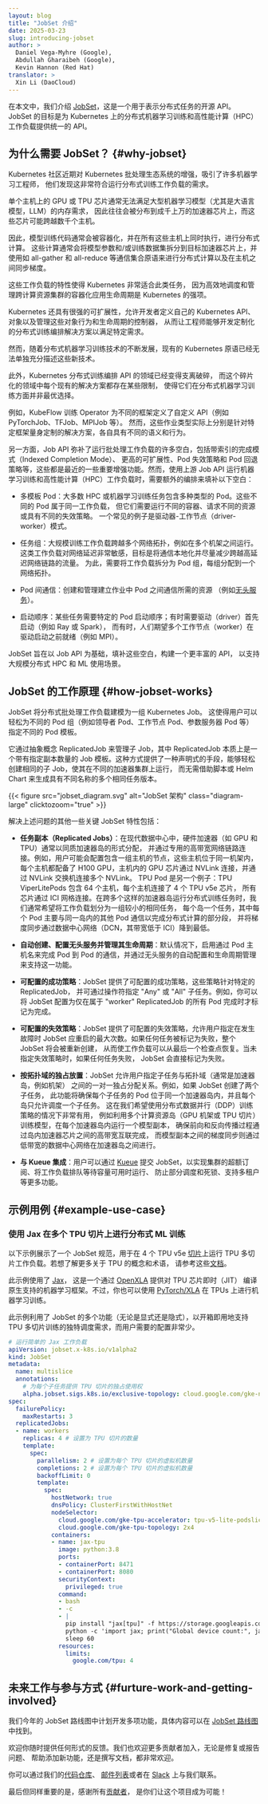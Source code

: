 ```yaml
---
layout: blog
title: "JobSet 介绍"
date: 2025-03-23
slug: introducing-jobset
author: >
  Daniel Vega-Myhre (Google),
  Abdullah Gharaibeh (Google),
  Kevin Hannon (Red Hat)
translator: >
  Xin Li (DaoCloud)
---
```

<!--
layout: blog
title: "Introducing JobSet"
date: 2025-03-23
slug: introducing-jobset

**Authors**: Daniel Vega-Myhre (Google), Abdullah Gharaibeh (Google), Kevin Hannon (Red Hat)
-->

<!--
In this article, we introduce [JobSet](https://jobset.sigs.k8s.io/), an open source API for
representing distributed jobs. The goal of JobSet is to provide a unified API for distributed ML
training and HPC workloads on Kubernetes.
-->
在本文中，我们介绍 [JobSet](https://jobset.sigs.k8s.io/)，这是一个用于表示分布式任务的开源 API。
JobSet 的目标是为 Kubernetes 上的分布式机器学习训练和高性能计算（HPC）工作负载提供统一的 API。

<!--
## Why JobSet?

The Kubernetes community’s recent enhancements to the batch ecosystem on Kubernetes has attracted ML
engineers who have found it to be a natural fit for the requirements of running distributed training
workloads. 

Large ML models (particularly LLMs) which cannot fit into the memory of the GPU or TPU chips on a
single host are often distributed across tens of thousands of accelerator chips, which in turn may
span thousands of hosts.
-->
## 为什么需要 JobSet？   {#why-jobset}

Kubernetes 社区近期对 Kubernetes 批处理生态系统的增强，吸引了许多机器学习工程师，
他们发现这非常符合运行分布式训练工作负载的需求。

单个主机上的 GPU 或 TPU 芯片通常无法满足大型机器学习模型（尤其是大语言模型，LLM）的内存需求，
因此往往会被分布到成千上万的加速器芯片上，而这些芯片可能跨越数千个主机。

<!--
As such, the model training code is often containerized and executed simultaneously on all these
hosts, performing distributed computations which often shard both the model parameters and/or the
training dataset across the target accelerator chips, using communication collective primitives like
all-gather and all-reduce to perform distributed computations and synchronize gradients between
hosts. 

These workload characteristics make Kubernetes a great fit for this type of workload, as efficiently
scheduling and managing the lifecycle of containerized applications across a cluster of compute
resources is an area where it shines. 
-->
因此，模型训练代码通常会被容器化，并在所有这些主机上同时执行，进行分布式计算。
这些计算通常会将模型参数和/或训练数据集拆分到目标加速器芯片上，并使用如
all-gather 和 all-reduce 等通信集合原语来进行分布式计算以及在主机之间同步梯度。

这些工作负载的特性使得 Kubernetes 非常适合此类任务，
因为高效地调度和管理跨计算资源集群的容器化应用生命周期是 Kubernetes 的强项。

<!--
It is also very extensible, allowing developers to define their own Kubernetes APIs, objects, and
controllers which manage the behavior and life cycle of these objects, allowing engineers to develop
custom distributed training orchestration solutions to fit their needs.

However, as distributed ML training techniques continue to evolve, existing Kubernetes primitives do
not adequately model them alone anymore.
-->
Kubernetes 还具有很强的可扩展性，允许开发者定义自己的 Kubernetes API、
对象以及管理这些对象行为和生命周期的控制器，
从而让工程师能够开发定制化的分布式训练编排解决方案以满足特定需求。

然而，随着分布式机器学习训练技术的不断发展，现有的 Kubernetes
原语已经无法单独充分描述这些新技术。

<!--
Furthermore, the landscape of Kubernetes distributed training orchestration APIs has become
fragmented, and each of the existing solutions in this fragmented landscape has certain limitations
that make it non-optimal for distributed ML training. 

For example, the KubeFlow training operator defines custom APIs for different frameworks (e.g.
PyTorchJob, TFJob, MPIJob, etc.); however, each of these job types are in fact a solution fit
specifically to the target framework, each with different semantics and behavior.
-->
此外，Kubernetes 分布式训练编排 API 的领域已经变得支离破碎，
而这个碎片化的领域中每个现有的解决方案都存在某些限制，
使得它们在分布式机器学习训练方面并非最优选择。

例如，KubeFlow 训练 Operator 为不同的框架定义了自定义 API（例如 PyTorchJob、TFJob、MPIJob 等）。
然而，这些作业类型实际上分别是针对特定框架量身定制的解决方案，各自具有不同的语义和行为。

<!--
On the other hand, the Job API fixed many gaps for running batch workloads, including Indexed
completion mode, higher scalability, Pod failure policies and Pod backoff policy to mention a few of
the most recent enhancements. However, running ML training and HPC workloads using the upstream Job
API requires extra orchestration to fill the following gaps:

Multi-template Pods : Most HPC or ML training jobs include more than one type of Pods. The different
Pods are part of the same workload, but they need to run a different container, request different
resources or have different failure policies. A common example is the driver-worker pattern.
-->
另一方面，Job API 弥补了运行批处理工作负载的许多空白，包括带索引的完成模式（Indexed Completion Mode）、
更高的可扩展性、Pod 失效策略和 Pod 回退策略等，这些都是最近的一些重要增强功能。然而，使用上游
Job API 运行机器学习训练和高性能计算（HPC）工作负载时，需要额外的编排来填补以下空白：

- 多模板 Pod：大多数 HPC 或机器学习训练任务包含多种类型的 Pod。这些不同的 Pod 属于同一工作负载，
  但它们需要运行不同的容器、请求不同的资源或具有不同的失效策略。
  一个常见的例子是驱动器-工作节点（driver-worker）模式。

<!--
Job groups : Large scale training workloads span multiple network topologies, running across
multiple racks for example. Such workloads are network latency sensitive, and aim to localize
communication and minimize traffic crossing the higher-latency network links. To facilitate this,
the workload needs to be split into groups of Pods each assigned to a network topology.

Inter-Pod communication : Create and manage the resources (e.g. [headless
Services](/docs/concepts/services-networking/service/#headless-services)) necessary to establish
communication between the Pods of a job.
-->
- 任务组：大规模训练工作负载跨越多个网络拓扑，例如在多个机架之间运行。
  这类工作负载对网络延迟非常敏感，目标是将通信本地化并尽量减少跨越高延迟网络链路的流量。
  为此，需要将工作负载拆分为 Pod 组，每组分配到一个网络拓扑。

- Pod 间通信：创建和管理建立作业中 Pod 之间通信所需的资源
  （例如[无头服务](/zh-cn/docs/concepts/services-networking/service/#headless-services)）。

<!--
Startup sequencing : Some jobs require a specific start sequence of pods; sometimes the driver is
expected to start first (like Ray or Spark), in other cases the workers are expected to be ready
before starting the driver (like MPI).

JobSet aims to address those gaps using the Job API as a building block to build a richer API for
large-scale distributed HPC and ML use cases.
-->
- 启动顺序：某些任务需要特定的 Pod 启动顺序；有时需要驱动（driver）首先启动（例如 Ray 或 Spark），
  而有时，人们期望多个工作节点（worker）在驱动启动之前就绪（例如 MPI）。

JobSet 旨在以 Job API 为基础，填补这些空白，构建一个更丰富的 API，
以支持大规模分布式 HPC 和 ML 使用场景。

<!--
## How JobSet Works
JobSet models a distributed batch workload as a group of Kubernetes Jobs. This allows a user to
easily specify different pod templates for different distinct groups of pods (e.g. a leader,
workers, parameter servers, etc.). 

It uses the abstraction of a ReplicatedJob to manage child Jobs, where a ReplicatedJob is
essentially a Job Template with some desired number of Job replicas specified. This provides a
declarative way to easily create identical child-jobs to run on different islands of accelerators,
without resorting to scripting or Helm charts to generate many versions of the same job but with
different names.
-->
## JobSet 的工作原理   {#how-jobset-works}

JobSet 将分布式批处理工作负载建模为一组 Kubernetes Job。
这使得用户可以轻松为不同的 Pod 组（例如领导者 Pod、工作节点 Pod、参数服务器 Pod 等）
指定不同的 Pod 模板。

它通过抽象概念 ReplicatedJob 来管理子 Job，其中 ReplicatedJob 本质上是一个带有指定副本数量的
Job 模板。这种方式提供了一种声明式的手段，能够轻松创建相同的子 Job，使其在不同的加速器集群上运行，
而无需借助脚本或 Helm Chart 来生成具有不同名称的多个相同任务版本。

<!--
{{< figure src="jobset_diagram.svg" alt="JobSet Architecture" class="diagram-large" clicktozoom="true" >}}

Some other key JobSet features which address the problems described above include:

Replicated Jobs : In modern data centers, hardware accelerators like GPUs and TPUs allocated in
islands of homogenous accelerators connected via a specialized, high bandwidth network links. For
example, a user might provision nodes containing a group of hosts co-located on a rack, each with
H100 GPUs, where GPU chips within each host are connected via NVLink, with a NVLink Switch
connecting the multiple NVLinks. TPU Pods are another example of this: TPU ViperLitePods consist of
64 hosts, each with 4 TPU v5e chips attached, all connected via ICI mesh. When running a distributed
training job across multiple of these islands, we often want to partition the workload into a group
of smaller identical jobs, 1 per island, where each pod primarily communicates with the pods within
the same island to do segments of distributed computation, and keeping the gradient synchronization
over DCN (data center network, which is lower bandwidth than ICI) to a bare minimum. 
-->
{{< figure src="jobset_diagram.svg" alt="JobSet 架构" class="diagram-large" clicktozoom="true" >}}

解决上述问题的其他一些关键 JobSet 特性包括：

- **任务副本（Replicated Jobs）**：在现代数据中心中，硬件加速器（如 GPU 和 TPU）通常以同质加速器岛的形式分配，
  并通过专用的高带宽网络链路连接。例如，用户可能会配置包含一组主机的节点，这些主机位于同一机架内，
  每个主机都配备了 H100 GPU，主机内的 GPU 芯片通过 NVLink 连接，并通过 NVLink 交换机连接多个 NVLink。
  TPU Pod 是另一个例子：TPU ViperLitePods 包含 64 个主机，每个主机连接了 4 个 TPU v5e 芯片，
  所有芯片通过 ICI 网格连接。在跨多个这样的加速器岛运行分布式训练任务时，我们通常希望将工作负载划分为一组较小的相同任务，
  每个岛一个任务，其中每个 Pod 主要与同一岛内的其他 Pod 通信以完成分布式计算的部分段，
  并将梯度同步通过数据中心网络（DCN，其带宽低于 ICI）降到最低。

<!--
Automatic headless service creation, configuration, and lifecycle management : Pod-to-pod
communication via pod hostname is enabled by default, with automatic configuration and lifecycle
management of the headless service enabling this. 

Configurable success policies : JobSet has configurable success policies which target specific
ReplicatedJobs, with operators to target “Any” or “All” of their child jobs. For example, you can
configure the JobSet to be marked complete if and only if all pods that are part of the “worker”
ReplicatedJob are completed.
-->
- **自动创建、配置无头服务并管理其生命周期**：默认情况下，启用通过 Pod 主机名来完成
  Pod 到 Pod 的通信，并通过无头服务的自动配置和生命周期管理来支持这一功能。

- **可配置的成功策略**：JobSet 提供了可配置的成功策略，这些策略针对特定的 ReplicatedJob，
  并可通过操作符指定 "Any" 或 "All" 子任务。例如，你可以将 JobSet 配置为仅在属于 "worker"
  ReplicatedJob 的所有 Pod 完成时才标记为完成。

<!--
Configurable failure policies : JobSet has configurable failure policies which allow the user to
specify a maximum number of times the JobSet should be restarted in the event of a failure. If any
job is marked failed, the entire JobSet will be recreated, allowing the workload to resume from the
last checkpoint. When no failure policy is specified, if any job fails, the JobSet simply fails. 
-->
- **可配置的失效策略**：JobSet 提供了可配置的失效策略，允许用户指定在发生故障时
  JobSet 应重启的最大次数。如果任何任务被标记为失败，整个 JobSet 将会被重新创建，
  从而使工作负载可以从最后一个检查点恢复。当未指定失效策略时，如果任何任务失败，
  JobSet 会直接标记为失败。

<!--
Exclusive placement per topology domain : JobSet allows users to express that child jobs have 1:1
exclusive assignment to a topology domain, typically an accelerator island like a rack. For example,
if the JobSet creates two child jobs, then this feature will enforce that the pods of each child job
will be co-located on the same island, and that only one child job is allowed to schedule per
island. This is useful for scenarios where we want to use a distributed data parallel (DDP) training
strategy to train a model using multiple islands of compute resources (GPU racks or TPU slices),
running 1 model replica in each accelerator island, ensuring the forward and backward passes
themselves occur within a single model replica occurs over the high bandwidth interconnect linking
the accelerators chips within the island, and only the gradient synchronization between model
replicas occurs across accelerator islands over the lower bandwidth data center network.
-->
- **按拓扑域的独占放置**：JobSet 允许用户指定子任务与拓扑域（通常是加速器岛，例如机架）
  之间的一对一独占分配关系。例如，如果 JobSet 创建了两个子任务，
  此功能将确保每个子任务的 Pod 位于同一个加速器岛内，并且每个岛只允许调度一个子任务。
  这在我们希望使用分布式数据并行（DDP）训练策略的情况下非常有用，
  例如利用多个计算资源岛（GPU 机架或 TPU 切片）训练模型，在每个加速器岛内运行一个模型副本，
  确保前向和反向传播过程通过岛内加速器芯片之间的高带宽互联完成，
  而模型副本之间的梯度同步则通过低带宽的数据中心网络在加速器岛之间进行。

<!--
Integration with Kueue : Users can submit JobSets via [Kueue](https://kueue.sigs.k8s.io/) to
oversubscribe their clusters, queue workloads to run as capacity becomes available, prevent partial
scheduling and deadlocks, enable multi-tenancy, and more.
-->
- **与 Kueue 集成**：用户可以通过 [Kueue](https://kueue.sigs.k8s.io/)
  提交 JobSet，以实现集群的超额订阅、将工作负载排队等待容量可用时运行、
  防止部分调度和死锁、支持多租户等更多功能。

<!--
## Example use case

### Distributed ML training on multiple TPU slices with Jax

The following example is a JobSet spec for running a TPU Multislice workload on 4 TPU v5e
[slices](https://cloud.google.com/tpu/docs/system-architecture-tpu-vm#slices). To learn more about
TPU concepts and terminology, please refer to these
[docs](https://cloud.google.com/tpu/docs/system-architecture-tpu-vm).
-->
## 示例用例   {#example-use-case}

### 使用 Jax 在多个 TPU 切片上进行分布式 ML 训练

以下示例展示了一个 JobSet 规范，用于在 4 个 TPU v5e
[切片](https://cloud.google.com/tpu/docs/system-architecture-tpu-vm#slices)上运行
TPU 多切片工作负载。若想了解更多关于 TPU 的概念和术语，
请参考这些[文档](https://cloud.google.com/tpu/docs/system-architecture-tpu-vm)。

<!--
This example uses [Jax](https://jax.readthedocs.io/en/latest/quickstart.html), an ML framework with
native support for Just-In-Time (JIT) compilation targeting TPU chips via
[OpenXLA](https://github.com/openxla). However, you can also use
[PyTorch/XLA](https://pytorch.org/xla/release/2.3/index.html) to do ML training on TPUs.

This example makes use of several JobSet features (both explicitly and implicitly) to support the
unique scheduling requirements of TPU multislice training out-of-the-box with very little
configuration required by the user.
-->
此示例使用了 [Jax](https://jax.readthedocs.io/en/latest/quickstart.html)，
这是一个通过 [OpenXLA](https://github.com/openxla) 提供对 TPU 芯片即时（JIT）
编译原生支持的机器学习框架。不过，你也可以使用 [PyTorch/XLA](https://pytorch.org/xla/release/2.3/index.html)
在 TPUs 上进行机器学习训练。

此示例利用了 JobSet 的多个功能（无论是显式还是隐式），以开箱即用地支持 TPU
多切片训练的独特调度需求，而用户需要的配置非常少。

<!--
```yaml
# Run a simple Jax workload on 
apiVersion: jobset.x-k8s.io/v1alpha2
kind: JobSet
metadata:
  name: multislice
  annotations:
    # Give each child Job exclusive usage of a TPU slice 
    alpha.jobset.sigs.k8s.io/exclusive-topology: cloud.google.com/gke-nodepool
spec:
  failurePolicy:
    maxRestarts: 3
  replicatedJobs:
  - name: workers
    replicas: 4 # Set to number of TPU slices
    template:
      spec:
        parallelism: 2 # Set to number of VMs per TPU slice
        completions: 2 # Set to number of VMs per TPU slice
        backoffLimit: 0
        template:
          spec:
            hostNetwork: true
            dnsPolicy: ClusterFirstWithHostNet
            nodeSelector:
              cloud.google.com/gke-tpu-accelerator: tpu-v5-lite-podslice
              cloud.google.com/gke-tpu-topology: 2x4
            containers:
            - name: jax-tpu
              image: python:3.8
              ports:
              - containerPort: 8471
              - containerPort: 8080
              securityContext:
                privileged: true
              command:
              - bash
              - -c
              - |
                pip install "jax[tpu]" -f https://storage.googleapis.com/jax-releases/libtpu_releases.html
                python -c 'import jax; print("Global device count:", jax.device_count())'
                sleep 60
              resources:
                limits:
                  google.com/tpu: 4
```
-->
```yaml
# 运行简单的 Jax 工作负载
apiVersion: jobset.x-k8s.io/v1alpha2
kind: JobSet
metadata:
  name: multislice
  annotations:
    # 为每个子任务提供 TPU 切片的独占使用权
    alpha.jobset.sigs.k8s.io/exclusive-topology: cloud.google.com/gke-nodepool
spec:
  failurePolicy:
    maxRestarts: 3
  replicatedJobs:
  - name: workers
    replicas: 4 # 设置为 TPU 切片的数量
    template:
      spec:
        parallelism: 2 # 设置为每个 TPU 切片的虚拟机数量
        completions: 2 # 设置为每个 TPU 切片的虚拟机数量
        backoffLimit: 0
        template:
          spec:
            hostNetwork: true
            dnsPolicy: ClusterFirstWithHostNet
            nodeSelector:
              cloud.google.com/gke-tpu-accelerator: tpu-v5-lite-podslice
              cloud.google.com/gke-tpu-topology: 2x4
            containers:
            - name: jax-tpu
              image: python:3.8
              ports:
              - containerPort: 8471
              - containerPort: 8080
              securityContext:
                privileged: true
              command:
              - bash
              - -c
              - |
                pip install "jax[tpu]" -f https://storage.googleapis.com/jax-releases/libtpu_releases.html
                python -c 'import jax; print("Global device count:", jax.device_count())'
                sleep 60
              resources:
                limits:
                  google.com/tpu: 4
```

<!--
## Future work and getting involved
We have a number of features on the JobSet roadmap planned for development this year, which can be
found in the [JobSet roadmap](https://github.com/kubernetes-sigs/jobset?tab=readme-ov-file#roadmap).

Please feel free to reach out with feedback of any kind. We’re also open to additional contributors,
whether it is to fix or report bugs, or help add new features or write documentation. 
-->
## 未来工作与参与方式   {#furture-work-and-getting-involved}

我们今年的 JobSet 路线图中计划开发多项功能，具体内容可以在
[JobSet 路线图](https://github.com/kubernetes-sigs/jobset?tab=readme-ov-file#roadmap)中找到。

欢迎你随时提供任何形式的反馈。我们也欢迎更多贡献者加入，无论是修复或报告问题、
帮助添加新功能，还是撰写文档，都非常欢迎。

<!--
You can get in touch with us via our [repo](http://sigs.k8s.io/jobset), [mailing
list](https://groups.google.com/a/kubernetes.io/g/wg-batch) or on
[Slack](https://kubernetes.slack.com/messages/wg-batch).

Last but not least, thanks to all [our
contributors](https://github.com/kubernetes-sigs/jobset/graphs/contributors) who made this project
possible!
-->
你可以通过我们的[代码仓库](http://sigs.k8s.io/jobset)、
[邮件列表](https://groups.google.com/a/kubernetes.io/g/wg-batch)或者在
[Slack](https://kubernetes.slack.com/messages/wg-batch) 上与我们联系。

最后但同样重要的是，感谢所有[贡献者](https://github.com/kubernetes-sigs/jobset/graphs/contributors)，
是你们让这个项目成为可能！
